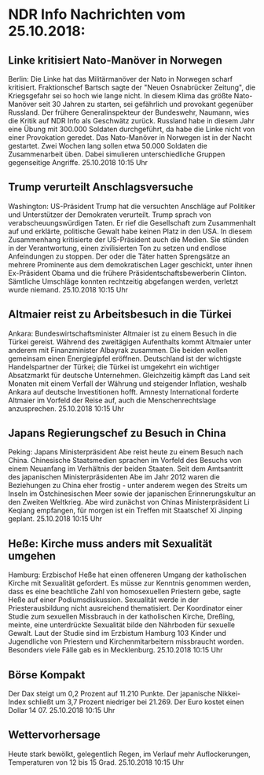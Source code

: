 # NDR Info Nachrichten vom 25.10.2018:


## Linke kritisiert Nato-Manöver in Norwegen
Berlin:	Die Linke hat das Militärmanöver der Nato in Norwegen scharf kritisiert. Fraktionschef Bartsch sagte der "Neuen Osnabrücker Zeitung", die Kriegsgefahr sei so hoch wie lange nicht. In diesem Klima das größte Nato-Manöver seit 30 Jahren zu starten, sei gefährlich und provokant gegenüber Russland. Der frühere Generalinspekteur der Bundeswehr, Naumann, wies die Kritik auf NDR Info als Geschwätz zurück. Russland habe in diesem Jahr eine Übung mit 300.000 Soldaten durchgeführt, da habe die Linke nicht von einer Provokation geredet. Das Nato-Manöver in Norwegen ist in der Nacht gestartet. Zwei Wochen lang sollen etwa 50.000 Soldaten die Zusammenarbeit üben. Dabei simulieren unterschiedliche Gruppen gegenseitige Angriffe. 25.10.2018 10:15 Uhr 

## Trump verurteilt Anschlagsversuche
Washington:	US-Präsident Trump hat die versuchten Anschläge auf Politiker und Unterstützer der Demokraten verurteilt. Trump sprach von verabscheuungswürdigen Taten. Er rief die Gesellschaft zum Zusammenhalt auf und erklärte, politische Gewalt habe keinen Platz in den USA. In diesem Zusammenhang kritisierte der US-Präsident auch die Medien. Sie stünden in der Verantwortung, einen zivilisierten Ton zu setzen und endlose Anfeindungen zu stoppen. Der oder die Täter hatten Sprengsätze an mehrere Prominente aus dem demokratischen Lager geschickt, unter ihnen Ex-Präsident Obama und die frühere Präsidentschaftsbewerberin Clinton. Sämtliche Umschläge konnten rechtzeitig abgefangen werden, verletzt wurde niemand. 25.10.2018 10:15 Uhr 

## Altmaier reist zu Arbeitsbesuch in die Türkei
Ankara: Bundeswirtschaftsminister Altmaier ist zu einem Besuch in die Türkei gereist. Während des zweitägigen Aufenthalts kommt Altmaier unter anderem mit Finanzminister Albayrak zusammen. Die beiden wollen gemeinsam einen Energiegipfel eröffnen. Deutschland ist der wichtigste Handelspartner der Türkei; die Türkei ist umgekehrt ein wichtiger Absatzmarkt für deutsche Unternehmen. Gleichzeitig kämpft das Land seit Monaten mit einem Verfall der Währung und steigender Inflation, weshalb Ankara auf deutsche Investitionen hofft. Amnesty International forderte Altmaier im Vorfeld der Reise auf, auch die Menschenrechtslage anzusprechen. 25.10.2018 10:15 Uhr 

## Japans Regierungschef zu Besuch in China
Peking:	Japans Ministerpräsident Abe reist heute zu einem Besuch nach China. Chinesische Staatsmedien sprachen im Vorfeld des Besuchs von einem Neuanfang im Verhältnis der beiden Staaten. Seit dem Amtsantritt des japanischen Ministerpräsidenten Abe im Jahr 2012 waren die Beziehungen zu China eher frostig - unter anderem wegen des Streits um Inseln im Ostchinesischen Meer sowie der japanischen Erinnerungskultur an den Zweiten Weltkrieg. Abe wird zunächst von Chinas Ministerpräsident Li Keqiang empfangen, für morgen ist ein Treffen mit Staatschef Xi Jinping geplant. 25.10.2018 10:15 Uhr 

## Heße: Kirche muss anders mit Sexualität umgehen
Hamburg:	Erzbischof Heße hat einen offeneren Umgang der katholischen Kirche mit Sexualität gefordert. Es müsse zur Kenntnis genommen werden, dass es eine beachtliche Zahl von homosexuellen Priestern gebe, sagte Heße auf einer Podiumsdiskussion. Sexualität werde in der Priesterausbildung nicht ausreichend thematisiert. Der Koordinator einer Studie zum sexuellen Missbrauch in der katholischen Kirche, Dreßing, meinte, eine unterdrückte Sexualität bilde den Nährboden für sexuelle Gewalt. Laut der Studie sind im Erzbistum Hamburg 103 Kinder und Jugendliche von Priestern und Kirchenmitarbeitern missbraucht worden. Besonders viele Fälle gab es in Mecklenburg. 25.10.2018 10:15 Uhr 

## Börse Kompakt
Der Dax steigt um 0,2 Prozent auf 11.210 Punkte. Der japanische Nikkei-Index schließt um 3,7 Prozent niedriger bei 21.269. Der Euro kostet einen Dollar 14 07. 25.10.2018 10:15 Uhr 

## Wettervorhersage
Heute stark bewölkt, gelegentlich Regen, im Verlauf mehr Auflockerungen, Temperaturen von 12 bis 15 Grad. 25.10.2018 10:15 Uhr 
